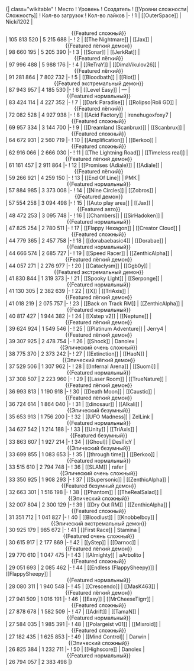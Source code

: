 {| class="wikitable"
! Место
! Уровень
! Создатель
! [[Уровни сложности|Сложность]]
! Кол-во загрузок
! Кол-во лайков
|-
! 1
| [[OuterSpace]]
| Nicki1202
| <center>{{Featured сложный}}</center>
| 105 813 520
| 5 215 688
|-
! 2
| [[The Nightmare]]
| [[Jax]]
| <center>{{Featured лёгкий демон}}</center>
| 98 660 195
| 5 205 390
|-
! 3
| [[Sonar]]
| [[JerkRat]]
| <center>{{Featured лёгкий}}</center>
| 97 996 488
| 5 988 176
|-
! 4
| [[ReTraY]]
| [[DimaVikulov26]]
| <center>{{Featured лёгкий}}</center>
| 91 281 864
| 7 802 732
|-
! 5
| [[Bloodbath]]
| [[Riot]]
| <center>{{Featured экстремальный демон}}</center>
| 87 943 957
| 4 185 530
|-
! 6
| [[Level Easy]]
| —
| <center>{{Featured нормальный}}</center>
| 83 424 114
| 4 227 352
|-
! 7
| [[Dark Paradise]]
| [[Rolipso|Roli GD]]
| <center>{{Featured лёгкий}}</center>
| 72 082 528
| 4 927 938
|-
! 8
| [[Acid Factory]]
| irenehugoxfoxy7
| <center>{{Featured сложный}}</center>
| 69 957 334
| 3 144 700
|-
! 9
| [[Dreamland (Scanbrux)]]
| [[Scanbrux]]
| <center>{{Featured сложный}}</center>
| 64 672 931
| 2 560 719
|-
! 10
| [[Amplification]]
| [[Berkoo]]
| <center>{{Featured сложный}}</center>
| 62 916 066
| 2 666 030
|-
! 11
| [[The Lightning Road]]
| [[Timeless real]]
| <center>{{Featured лёгкий демон}}</center>
| 61 161 457
| 2 911 864
|-
! 12
| [[Promises (Adiale)]]
| [[Adiale]]
| <center>{{Featured лёгкий}}</center>
| 59 266 921
| 4 259 150
|-
! 13
| [[End Of Line]]
| PMK
| <center>{{Featured нормальный}}</center>
| 57 884 985
| 3 373 008
|-
! 14
| [[Nine Circles]]
| [[Zobros]]
| <center>{{Featured демон}}</center>
| 57 554 258
| 3 094 498
|-
! 15
| [[Auto play area]]
| [[Jax]]
| <center>{{Featured авто}}</center>
| 48 472 253
| 3 095 748
|-
! 16
| [[Chambers]]
| [[SirHadoken]]
| <center>{{Featured нормальный}}</center>
| 47 825 254
| 2 780 511
|-
! 17
| [[Flappy Hexagon]]
| [[Creator Cloud]]
| <center>{{Featured сложный}}</center>
| 44 779 365
| 2 457 758
|-
! 18
| [[dorabaebasic4]]
| [[Dorabae]]
| <center>{{Featured нормальный}}</center>
| 44 666 574
| 2 685 727
|-
! 19
| [[Speed Racer]]
| [[ZenthicAlpha]]
| <center>{{Featured лёгкий демон}}</center>
| 44 057 271
| 2 276 977
|-
! 20
| [[Cataclysm]]
| [[Ggb0y]]
| <center>{{Featured экстремальный демон}}</center>
| 41 830 844
| 1 319 373
|-
! 21
| [[Spooky Light]]
| [[Serponge]]
| <center>{{Featured нормальный}}</center>
| 41 130 305
| 2 382 639
|-
! 22
| [[X]]
| [[TriAxis]]
| <center>{{Featured лёгкий демон}}</center>
| 41 018 219
| 2 075 757
|-
! 23
| [[Back on Track RM]]
| [[ZenthicAlpha]]
| <center>{{Featured нормальный}}</center>
| 40 817 427
| 1 944 382
|-
! 24
| [[Xstep v2]]
| [[Neptune]]
| <center>{{Featured лёгкий демон}}</center>
| 39 624 924
| 1 549 546
|-
! 25
| [[Platinum Adventure]]
| Jerry4
| <center>{{Featured лёгкий демон}}</center>
| 39 307 925
| 2 478 754
|-
! 26
| [[Shock]]
| Danolex
| <center>{{Эпический очень сложный}}</center>
| 38 775 370
| 2 373 242
|-
! 27
| [[Extinction]]
| [[HaoN]]
| <center>{{Эпический лёгкий демон}}</center>
| 37 529 506
| 1 307 962
|-
! 28
| [[Infernal Arena]]
| [[Suomi]]
| <center>{{Featured нормальный}}</center>
| 37 308 507
| 2 223 960
|-
! 29
| [[Laser Room]]
| [[TrueNature]]
| <center>{{Featured лёгкий демон}}</center>
| 36 993 813
| 1 190 918
|-
! 30
| [[Death Moon]]
| [[Caustic]]
| <center>{{Featured лёгкий демон}}</center>
| 36 724 614
| 1 864 040
|-
! 31
| [[dinosaur]]
| [[Alkali]]
| <center>{{Эпический безумный}}</center>
| 35 653 913
| 1 756 200
|-
! 32
| [[UFO Madness]]
| ZelLink
| <center>{{Featured нормальный}}</center>
| 34 627 542
| 1 214 188
|-
! 33
| [[Unity]]
| [[TriAxis]]
| <center>{{Featured безумный}}</center>
| 33 863 607
| 1 927 214
|-
! 34
| [[Ghoul]]
| DesTicY
| <center>{{Эпический безумный}}</center>
| 33 699 855
| 1 083 653
|-
! 35
| [[through time]]
| [[Berkoo]]
| <center>{{Featured нормальный}}</center>
| 33 515 610
| 2 794 748
|-
! 36
| [[SLAM]]
| rafer
| <center>{{Эпический очень сложный}}</center>
| 33 350 925
| 1 908 293
|-
! 37
| [[Supersonic]]
| [[ZenthicAlpha]]
| <center>{{Featured безумный демон}}</center>
| 32 663 301
| 1 516 198
|-
! 38
| [[Phantom]]
| [[TheRealSalad]]
| <center>{{Эпический сложный}}</center>
| 32 007 804
| 2 300 129
|-
! 39
| [[Dry Out RM]]
| [[ZenthicAlpha]]
| <center>{{Featured сложный}}</center>
| 31 351 712
| 1 041 827
|-
! 40
| [[Bloodlust]]
| [[Knobbelboy]]
| <center>{{Эпический экстремальный демон}}</center>
| 30 925 179
| 985 672
|-
! 41
| [[First Race]]
| Stamina
| <center>{{Featured очень сложный}}</center>
| 30 615 917
| 2 177 869
|-
! 42
| [[yStep]]
| [[Darnoc]]
| <center>{{Featured лёгкий демон}}</center>
| 29 770 610
| 1 047 475
|-
! 43
| [[Almighty]]
| aArbolito
| <center>{{Featured сложный}}</center>
| 29 051 693
| 2 085 462
|-
! 44
| [[Endless (FlappySheepy)]]
| [[FlappySheepy]]
| <center>{{Featured нормальный}}</center>
| 28 080 311
| 1 940 548
|-
! 45
| [[Crescendo]]
| [[MasK463]]
| <center>{{Featured лёгкий демон}}</center>
| 27 941 509
| 1 016 191
|-
! 46
| [[Easy]]
| [[MrCheeseTigrr]]
| <center>{{Featured сложный}}</center>
| 27 878 678
| 1 582 509
|-
! 47
| [[Adrift]]
| [[TamaN]]
| <center>{{Featured нормальный}}</center>
| 27 584 035
| 1 985 391
|-
! 48
| [[Polargeist v01]]
| [[Mixroid]]
| <center>{{Featured сложный}}</center>
| 27 182 435
| 1 625 853
|-
! 49
| [[Mind Control]]
| Darwin
| <center>{{Эпический сложный}}</center>
| 26 825 384
| 1 232 711
|-
! 50
| [[Highscore]]
| Danolex
| <center>{{Featured нормальный}}</center>
| 26 794 057
| 2 383 498
|}